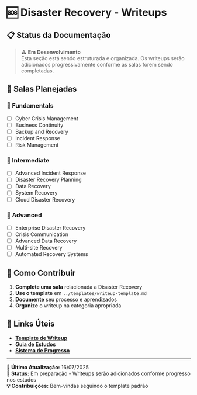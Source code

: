 # 🆘 Disaster Recovery - Writeups

## 📋 Status da Documentação

> ⚠️ **Em Desenvolvimento**  
> Esta seção está sendo estruturada e organizada. Os writeups serão adicionados progressivamente conforme as salas forem sendo completadas.

## 🎯 Salas Planejadas

### 👶 Fundamentals

- [ ] Cyber Crisis Management
- [ ] Business Continuity
- [ ] Backup and Recovery
- [ ] Incident Response
- [ ] Risk Management

### 🔧 Intermediate

- [ ] Advanced Incident Response
- [ ] Disaster Recovery Planning
- [ ] Data Recovery
- [ ] System Recovery
- [ ] Cloud Disaster Recovery

### 🚀 Advanced

- [ ] Enterprise Disaster Recovery
- [ ] Crisis Communication
- [ ] Advanced Data Recovery
- [ ] Multi-site Recovery
- [ ] Automated Recovery Systems

## 📝 Como Contribuir

1. **Complete uma sala** relacionada a Disaster Recovery
2. **Use o template** em `../templates/writeup-template.md`
3. **Documente** seu processo e aprendizados
4. **Organize** o writeup na categoria apropriada

## 🔗 Links Úteis

- **[Template de Writeup](../templates/writeup-template.md)**
- **[Guia de Estudos](../study-guide/README.md)**
- **[Sistema de Progresso](../achievements/README.md)**

---

**📅 Última Atualização:** 16/07/2025  
**🎯 Status:** Em preparação - Writeups serão adicionados conforme progresso nos estudos  
**💡 Contribuições:** Bem-vindas seguindo o template padrão

